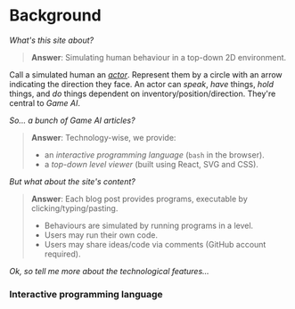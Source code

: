 # Background

_What's this site about?_

> __Answer__: Simulating human behaviour in a top-down 2D environment.

Call a simulated human an [_actor_](). Represent them by a circle with an arrow indicating the direction they face. An actor can _speak_, _have_ things, _hold_ things, and _do_ things dependent on inventory/position/direction. They're central to _Game AI_.


_So... a bunch of Game AI articles?_

> __Answer__: Technology-wise, we provide:
> - an _interactive programming language_ (`bash` in the browser).
> - a _top-down level viewer_ (built using React, SVG and CSS).
>

_But what about the site's content?_

> __Answer__: Each blog post provides programs, executable by clicking/typing/pasting.
> - Behaviours are simulated by running programs in a level.
> - Users may run their own code.
> - Users may share ideas/code via comments (GitHub account required).

_Ok, so tell me more about the technological features..._



### Interactive programming language

